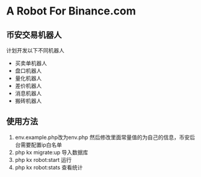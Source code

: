 # A Robot For Binance.com

## 币安交易机器人
计划开发以下不同机器人
- 买卖单机器人
- 盘口机器人
- 量化机器人
- 差价机器人
- 消息机器人
- 搬砖机器人

## 使用方法
1. env.example.php改为env.php
然后修改里面常量值的为自己的信息，币安后台需要配置ip白名单
2. php kx migrate:up 导入数据库
3. php kx robot:start 运行
4. php kx robot:stats 查看统计 